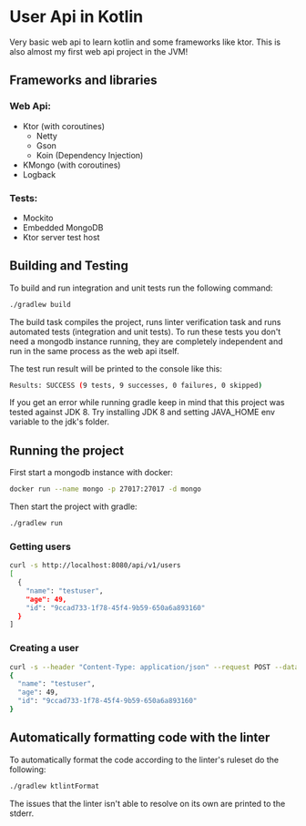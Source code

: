 # User Api in Kotlin

Very basic web api to learn kotlin and some frameworks like ktor. This is also almost my first web api project in the JVM!

## Frameworks and libraries

### Web Api:
- Ktor (with coroutines)
    - Netty
    - Gson
    - Koin (Dependency Injection)
- KMongo (with coroutines)
- Logback

### Tests:
- Mockito
- Embedded MongoDB
- Ktor server test host

## Building and Testing

To build and run integration and unit tests run the following command:
```bash
./gradlew build
```

The build task compiles the project, runs linter verification task and runs automated tests (integration and unit tests). To run these tests you don't need a mongodb instance running, they are completely independent and run in the same process as the web api itself.

The test run result will be printed to the console like this:
```bash
Results: SUCCESS (9 tests, 9 successes, 0 failures, 0 skipped)
```

If you get an error while running gradle keep in mind that this project was tested against JDK 8. Try installing JDK 8 and setting JAVA_HOME env variable to the jdk's folder.

## Running the project

First start a mongodb instance with docker:
```bash
docker run --name mongo -p 27017:27017 -d mongo
```

Then start the project with gradle:
```bash
./gradlew run
```

### Getting users

```bash
curl -s http://localhost:8080/api/v1/users
[
  {
    "name": "testuser",
    "age": 49,
    "id": "9ccad733-1f78-45f4-9b59-650a6a893160"
  }
]
```

### Creating a user
```bash
curl -s --header "Content-Type: application/json" --request POST --data '{"name":"testuser","age":49}' http://localhost:8080/api/v1/users
{
  "name": "testuser",
  "age": 49,
  "id": "9ccad733-1f78-45f4-9b59-650a6a893160"
}
```

## Automatically formatting code with the linter

To automatically format the code according to the linter's ruleset do the following:

```bash
./gradlew ktlintFormat
```

The issues that the linter isn't able to resolve on its own are printed to the stderr.